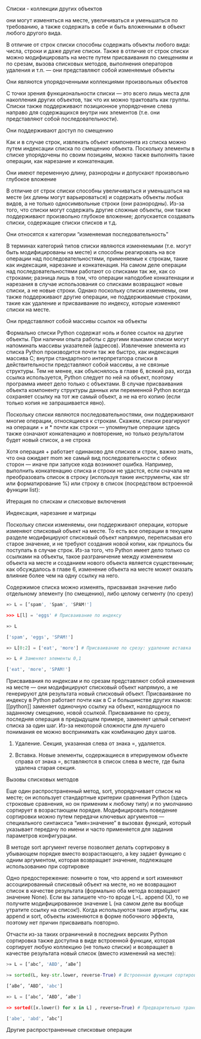 Списки - коллекции других объектов

они могут изменяться на месте, увеличиваться и уменьшаться по требованию, а также содержать в себе и быть вложенными в объект любого другого вида.

В отличие от строк списки способны содержать объекты любого вида: числа, строки и даже другие списки. Также в отличие от строк списки можно модифицировать на месте путем присваивания по смещениям и по срезам, вызова списковых методов, выполнения операторов удаления и т.п. — они представляют собой изменяемые объекты

Они являются упорядоченными коллекциями произвольных объектов 

С точки зрения функциональности списки — это всего лишь места для накопления других объектов, так что их можно трактовать как группы. Списки также поддерживают позиционное упорядочение слева направо для содержащихся внутри них элементов (т.е. они представляют собой последовательности). 

Они поддерживают доступ по смещению 

Как и в случае строк, извлекать объект компонента из списка можно путем индексации списка по смещению объекта. Поскольку элементы в списке упорядочены по своим позициям, можно также выполнять такие операции, как нарезание и конкатенация. 

Они имеют переменную длину, разнородны и допускают произвольно глубокое вложение 

В отличие от строк списки способны увеличиваться и уменьшаться на месте (их длины могут варьироваться) и содержать объекты любых видов, а не только односимвольные строки (они разнородны). Из-за того, что списки могут содержать другие сложные объекты, они также поддерживают произвольно глубокое вложение; допускается создавать списки, содержащие списки списков и т.д. 

Они относятся к категории “изменяемая последовательность” 

В терминах категорий типов списки являются изменяемыми (т.е. могут быть модифицированы на месте) и способны реагировать на все операции над последовательностями, применяемые к строкам, такие как индексация, нарезание и конкатенация. На самом деле операции над последовательностями работают со списками так же, как со строками; разница лишь в том, что операции наподобие конкатенации и нарезания в случае использования со списками возвращают новые списки, а не новые строки. Однако поскольку списки изменяемы, они также поддерживают другие операции, не поддерживаемые строками, такие как удаление и присваивание по индексу, которые изменяют списки на месте. 

Они представляют собой массивы ссылок на объекты 

Формально списки Python содержат ноль и более ссылок на другие объекты. При наличии опыта работы с другими языками списки могут напоминать массивы указателей (адресов). Извлечение элемента из списка Python производится почти так же быстро, как индексация массива С; внутри стандартного интерпретатора списки в действительности представляют собой массивы, а не связные структуры. Тем не менее, как объяснялось в главе 6, всякий раз, когда ссылка используется, Python следует по ней на объект, поэтому программа имеет дело только с объектами. В случае присваивания объекта компоненту структуры данных или переменной Python всегда сохраняет ссылку на тот же самый объект, а не на его копию (если только копия не запрашивается явно). 

Поскольку списки являются последовательностями, они поддерживают многие операции, относящиеся к строкам. Скажем, списки реагируют на операции + и * почти как строки — упомянутые операции здесь также означают конкатенацию и повторение, но только результатом будет новый список, а не строка

Хотя операция + работает одинаково для списков и строк, важно знать, что она ожидает mom же самый вид последовательности с обеих сторон — иначе при запуске кода возникнет ошибка. Например, выполнить конкатенацию списка и строки не удастся, если сначала не преобразовать список в строку (используя такие инструменты, как str или форматирование %) или строку в список (посредством встроенной функции list):

Итерация по спискам и списковые включения 

Индексация, нарезание и матрицы

Поскольку списки изменяемы, они поддерживают операции, которые изменяют списковый объект на месте. То есть все операции в текущем разделе модифицируют списковый объект напрямую, переписывая его старое значение, и не требуют создания новой копии, как пришлось бы поступать в случае строк. Из-за того, что Python имеет дело только со ссылками на объекты, такое разграничение между изменением объекта на месте и созданием нового объекта является существенным; как обсуждалось в главе 6, изменение объекта на месте может оказать влияние более чем на одну ссылку на него.

Содержимое списка можно изменять, присваивая значение либо отдельному элементу (по смещению), либо целому сегменту (по срезу)

```python
»> L = [’spam', 'Spam', 'SPAM!']

>>> L[l] = 'eggs' # Присваивание по индексу 

»> L 

['spam', 'eggs', 'SPAM!'] 

»> L[0:2] = ['eat', 'more'] # Присваивание по срезу: удаление вставка 

»> L # Заменяет элементы 0,1 

['eat', 'more', 'SPAM!']
```

Присваивания по индексам и по срезам представляют собой изменения на месте — они модифицируют списковый объект напрямую, а не генерируют для результата новый списковый объект. Присваивание по индексу в Python работает почти как в С и большинстве других языков: [[python]] заменяет одиночную ссылку на объект, находящуюся по заданному смещению, новой ссылкой. Присваивание по срезу, последняя операция в предыдущем примере, заменяет целый сегмент списка за один шаг. Из-за некоторой сложности для лучшего понимания ее можно воспринимать как комбинацию двух шагов. 

1. Удаление. Секция, указанная слева от знака =, удаляется. 

2. Вставка. Новые элементы, содержащиеся в итерируемом объекте справа от знака =, вставляются в список слева в месте, где была удалена старая секция.

Вызовы списковых методов

Еще один распространенный метод, sort, упорядочивает список на месте; он использует стандартные критерии сравнения Python (здесь строковые сравнения, но он применим к любому типу) и по умолчанию сортирует в возрастающем порядке. Модифицировать поведение сортировки можно путем передачи ключевых аргументов — специального синтаксиса “имя=значение” в вызовах функций, который указывает передачу по имени и часто применяется для задания параметров конфигурации.

В методе sort аргумент reverse позволяет делать сортировку в убывающем порядке вместо возрастающего, a key задает функцию с одним аргументом, которая возвращает значение, подлежащее использованию при сортировке

Одно предостережение: помните о том, что append и sort изменяют ассоциированный списковый объект на месте, но не возвращают список в качестве результата (формально оба метода возвращают значение None). Если вы запишете что-то вроде L=L. append (X), то не получите модифицированное значение L (на самом деле вы вообще утратите ссылку на список!). Когда используются такие атрибуты, как append и sort, объекты изменяются в форме побочного эффекта, поэтому нет причин присваивать повторно.

Отчасти из-за таких ограничений в последних версиях Python сортировка также доступна в виде встроенной функции, которая сортирует любую коллекцию (не только списки) и возвращает в качестве результата новый список (вместо изменений на месте): 

```python
>» L = [’abc’, 'ABD', ’аВе’] 

>» sorted(L, key-str.lower, reverse-True) # Встроенная функция сортировки 

[’аВе’, ’ABD’, 'abc'] 

»> L = [’abc’, ’ABD’, ’аВе'] 

»> sorted([х.lower() for х in L] , reverse=True) # Предварительно трансформирует # элементы: отличается! 

['abe', 'abd', ’abc’]
```

Другие распространенные списковые операции